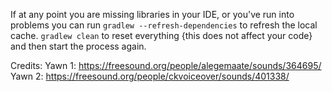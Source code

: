 If at any point you are missing libraries in your IDE, or you've run into problems you can
run `gradlew --refresh-dependencies` to refresh the local cache. `gradlew clean` to reset everything 
{this does not affect your code} and then start the process again.

Credits:
Yawn 1: https://freesound.org/people/alegemaate/sounds/364695/
Yawn 2: https://freesound.org/people/ckvoiceover/sounds/401338/